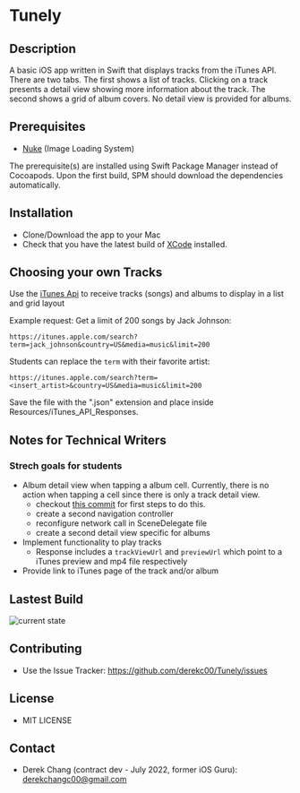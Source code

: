 # Tunely

## Description

A basic iOS app written in Swift that displays tracks from the iTunes API. There are two tabs. The first shows a list of tracks. Clicking on a track presents a detail view showing more information about the track. The second shows a grid of album covers. No detail view is provided for albums.

## Prerequisites

- [Nuke](https://github.com/kean/Nuke) (Image Loading System)

The prerequisite(s) are installed using Swift Package Manager instead of Cocoapods. Upon the first build, SPM should download the dependencies automatically.

## Installation

- Clone/Download the app to your Mac
- Check that you have the latest build of [XCode](https://developer.apple.com/support/xcode/) installed.

## Choosing your own Tracks

Use the [iTunes Api](https://developer.apple.com/library/archive/documentation/AudioVideo/Conceptual/iTuneSearchAPI/Searching.html#//apple_ref/doc/uid/TP40017632-CH5-SW1) to receive tracks (songs) and albums to display in a list and grid layout

Example request: Get a limit of 200 songs by Jack Johnson:

`https://itunes.apple.com/search?term=jack_johnson&country=US&media=music&limit=200`

Students can replace the `term` with their favorite artist:

`https://itunes.apple.com/search?term=<insert_artist>&country=US&media=music&limit=200`

Save the file with the ".json" extension and place inside Resources/iTunes_API_Responses.

## Notes for Technical Writers

### Strech goals for students

- Album detail view when tapping a album cell. Currently, there is no action when tapping a cell since there is only a track detail view.
  - checkout [this commit](https://github.com/derekc00/Flix/commit/3588e077d2f9d7ab5e5c17b98dc4502bde2aee9a) for first steps to do this.
  - create a second navigation controller
  - reconfigure network call in SceneDelegate file
  - create a second detail view specific for albums
- Implement functionality to play tracks
  - Response includes a `trackViewUrl` and `previewUrl` which point to a iTunes preview and mp4 file respectively
- Provide link to iTunes page of the track and/or album

## Lastest Build

![current state](https://user-images.githubusercontent.com/43795676/179388837-317aae47-3e15-49c6-9f7a-7239fa6d59e2.gif)

## Contributing

- Use the Issue Tracker: <https://github.com/derekc00/Tunely/issues>

## License

- MIT LICENSE

## Contact

- Derek Chang (contract dev - July 2022, former iOS Guru): derekchangc00@gmail.com
